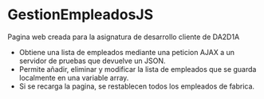 # GestionEmpleadosJS
Pagina web creada para la asignatura de desarrollo cliente de DA2D1A

- Obtiene una lista de empleados mediante una peticion AJAX a un servidor de pruebas que devuelve un JSON.
- Permite añadir, eliminar y modificar la lista de empleados que se guarda localmente en una variable array.
- Si se recarga la pagina, se restablecen todos los empleados de fabrica.
